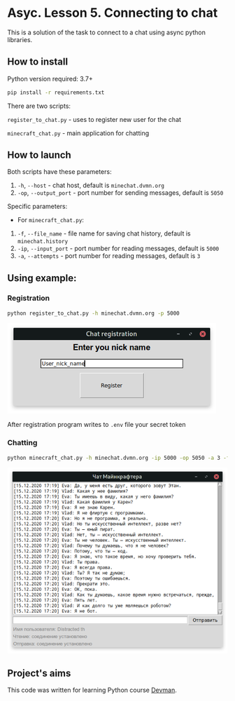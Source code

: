 # Asyc. Lesson 5. Connecting to chat

This is a solution of the task to connect to a chat using async python libraries. 

## How to install

Python version required: 3.7+

```bash
pip install -r requirements.txt
```

There are two scripts:

`register_to_chat.py` - uses to register new user for the chat

`minecraft_chat.py` - main application for chatting


## How to launch

Both scripts have these parameters:

1. `-h`, `--host` - chat host, default is `minechat.dvmn.org`
2. `-op`, `--output_port` - port number for sending messages, default is `5050`

Specific parameters:

* For  `minecraft_chat.py`:

1. `-f`, `--file_name` - file name for saving chat history, default is `minechat.history`
2. `-ip`, `--input_port` - port number for reading messages, default is `5000`
3. `-a`, `--attempts` - port number for reading messages, default is `3`

## Using example:

### Registration
```bash
python register_to_chat.py -h minechat.dvmn.org -p 5000
```
![Registration window](screenshots/registration.png)

After registration program writes to `.env` file your secret token

### Chatting

```bash
python minecraft_chat.py -h minechat.dvmn.org -ip 5000 -op 5050 -a 3 -f minechat.history
```
![Chat window](screenshots/main.png)

## Project's aims

This code was written for learning Python course [Devman](https://dvmn.org).